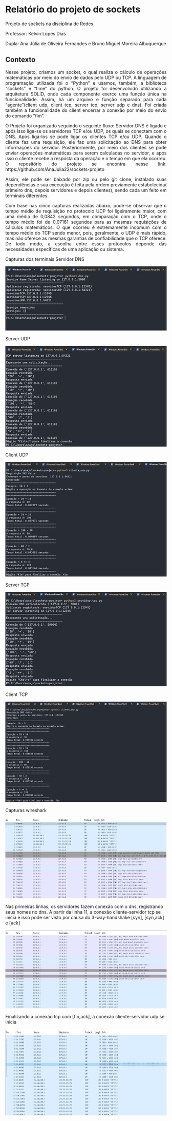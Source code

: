 # Relatório do projeto de sockets
<p> Projeto de sockets na disciplina de Redes </p>
<p> Professor: Kelvin Lopes Dias </p>
<p> Dupla: Ana Júlia de Oliveira Fernandes e  Bruno Miguel Moreira Albuquerque </p>
<h2>Contexto</h2>
<div  align="justify"> 
	<p> Nesse projeto, criamos um socket, o qual realiza o cálculo de operações matemáticas por meio do envio de dados pelo UDP ou TCP. A linguagem de programação utilizada foi o “Python” e usamos, também, a biblioteca “sockets” e “time” do python. O projeto foi desenvolvido utilizando a arquitetura SOLID, onde cada componente exerce uma função única na funcionalidade. Assim, há um arquivo e função separado para cada “agente”(client udp, client tcp, server tcp, server udp e dns). Foi criada também a funcionalidade do client encerrar a conexão por meio do envio do comando “fim”. </p> 
	<p> O Projeto foi organizado seguindo o seguinte fluxo: Servidor DNS é ligado e após isso liga-se os servidores TCP e/ou UDP, os quais se conectam com o DNS. Após ligá-los se pode ligar os clientes TCP e/ou UDP. Quando o cliente faz uma requisição, ele faz uma solicitação ao DNS para obter informações do servidor. Posteriormente, por meio dos clientes se pode enviar operações matemáticas para serem calculadas no servidor, e após isso o cliente recebe a resposta da operação e o tempo em que ela ocorreu.
O repositório do projeto se encontra nesse link: https://github.com/AnaJulia22/sockets-projeto </p>
	<p> Assim, ele pode ser baixado por zip ou pelo git clone, instalado suas dependências e sua execução é feita pela ordem previamente estabelecida( primeiro dns, depois servidores e depois clientes), sendo cada um feito em terminais diferentes. </p>
	<p> Com base nas cinco capturas realizadas abaixo, pode-se observar que o tempo médio de requisição no protocolo UDP foi ligeiramente maior, com uma média de 0,0842 segundos, em comparação com o TCP, onde o tempo médio foi de 0,07161 segundos para as mesmas requisições de cálculos matemáticos. O que ocorreu é extremamente incomum com  o tempo médio do TCP sendo menor, pois, geralmente, o UDP é mais rápido, mas não oferece as mesmas garantias de confiabilidade que o TCP oferece. De todo modo, a escolha entre esses protocolos depende das necessidades específicas de uma aplicação ou sistema. </p>
</div>

Capturas dos terminais
Servidor DNS

<img src="./capturas/dns.jpeg">


Server UDP

<img src="./capturas/server_udp.jpeg">

Client UDP

<img src="./capturas/cliente_udp.jpeg">

Server TCP

<img src="./capturas/server_tcp.jpeg">

Client TCP

<img src="./capturas/cliente_tcp.jpeg">


Capturas wireshark

<img src="./capturas/ws1.jpeg">

Nas primeiras linhas, os servidores fazem conexão com o dns, registrando seus nomes no dns. A partir da linha 11, a conexão cliente-servidor tcp se inicia e isso pode ser visto por causa do 3-way-handshake [syn], [syn,ack] e [ack]

<img src="./capturas/ws2.jpeg">

Finalizando a conexão tcp com [fin,ack], a conexão cliente-servidor udp se inicia

<img src="./capturas/ws3.jpeg">
